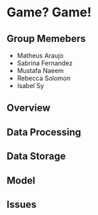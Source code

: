 # Game? Game! 
## Group Memebers
- Matheus Araujo
- Sabrina Fernandez
-  Mustafa Naeem
-  Rebecca Solomon
-  Isabel Sy
## Overview
## Data Processing
## Data Storage
## Model
## Issues
